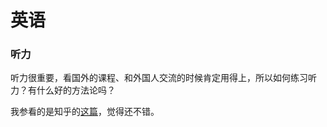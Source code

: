 # 英语

### 听力

听力很重要，看国外的课程、和外国人交流的时候肯定用得上，所以如何练习听力？有什么好的方法论吗？

我参看的是知乎的[这篇](https://www.zhihu.com/question/24706380)，觉得还不错。

